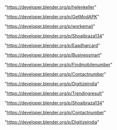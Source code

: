 "https://developer.blender.org/p/helenkeller"

"https://developer.blender.org/p/GetModAPK"

"https://developer.blender.org/p/workemail"

"https://developer.blender.org/p/Shoaibraza134"

"https://developer.blender.org/p/Eaadharcard"

"https://developer.blender.org/p/Businessmart"

"https://developer.blender.org/p/Findmobilenumber"

"https://developer.blender.org/p/Contactnumber"

"https://developer.blender.org/p/Digitizeindia"

 
"https://developer.blender.org/p/Trendingresult"


"https://developer.blender.org/p/Shoaibraza134"


"https://developer.blender.org/p/Contactnumber"


"https://developer.blender.org/p/Digitizeindia"


 
